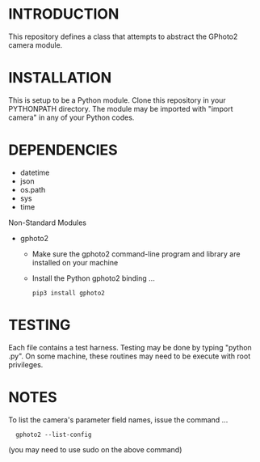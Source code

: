 # INTRODUCTION #
This repository defines a class that attempts to abstract the GPhoto2 camera module.

# INSTALLATION #
This is setup to be a Python module.  Clone this repository in your PYTHONPATH directory.  The module may be imported with "import camera" in any of your Python codes.

# DEPENDENCIES #
* datetime
* json
* os.path
* sys
* time

Non-Standard Modules
* gphoto2

   * Make sure the gphoto2 command-line program and library are installed on your machine
   * Install the Python gphoto2 binding ...

         pip3 install gphoto2

# TESTING #
Each file contains a test harness.  Testing may be done by typing "python <file>.py".  On some machine, these routines may need to be execute with root privileges.

# NOTES #
To list the camera's parameter field names, issue the command ...

      gphoto2 --list-config

(you may need to use sudo on the above command)
